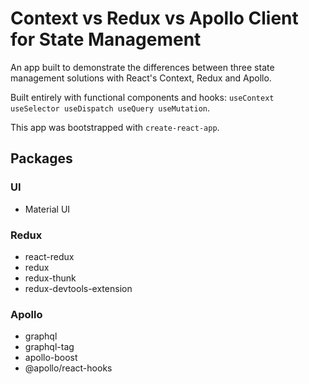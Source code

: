# Context vs Redux vs Apollo Client for State Management

An app built to demonstrate the differences between three state management solutions with React's Context, Redux and Apollo.

Built entirely with functional components and hooks: `useContext useSelector useDispatch useQuery useMutation`.

This app was bootstrapped with `create-react-app`.

## Packages

### UI

- Material UI

### Redux

- react-redux
- redux
- redux-thunk
- redux-devtools-extension

### Apollo

- graphql
- graphql-tag
- apollo-boost
- @apollo/react-hooks
